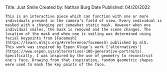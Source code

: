 Title: Just Smile
Created by: Nathan Burg
Date Published: 04/20/2022

	This is an interactive piece which can function with one or more individuals present in the camera’s field of view. Every individual is masked with a changing yet somewhat static mask. However when one individual smiles, the mask is removed and the scene changes. The location of the mask and when one is smiling was determined using facial keypoints from [Facemesh](https://learn.ml5js.org/#/reference/facemesh) published by ml5. 
	This work was inspired by Espen Kluge’s work ['alternatives'](https://www.espen.xyz/alternatives-100-generative-portraits). Specifically, I was inspired by the use of geometry to reconstruct one's face. Drawing from that inspiration, random geometric shapes were used to mask the key points of the face. 

